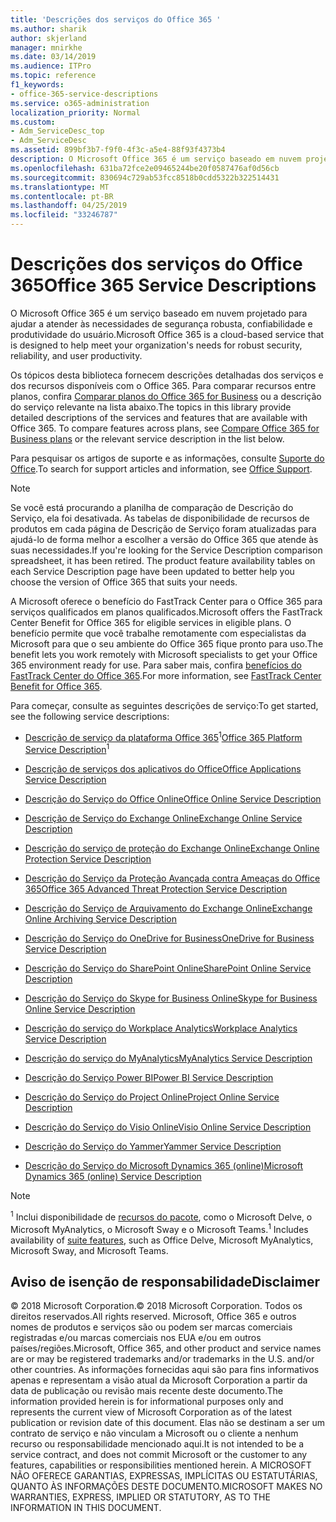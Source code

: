 ```yaml
---
title: 'Descrições dos serviços do Office 365 '
ms.author: sharik
author: skjerland
manager: mnirkhe
ms.date: 03/14/2019
ms.audience: ITPro
ms.topic: reference
f1_keywords:
- office-365-service-descriptions
ms.service: o365-administration
localization_priority: Normal
ms.custom:
- Adm_ServiceDesc_top
- Adm_ServiceDesc
ms.assetid: 899bf3b7-f9f0-4f3c-a5e4-88f93f4373b4
description: O Microsoft Office 365 é um serviço baseado em nuvem projetado para ajudar a atender às necessidades de segurança robusta, confiabilidade e produtividade do usuário.
ms.openlocfilehash: 631ba72fce2e09465244be20f0587476af0d56cb
ms.sourcegitcommit: 830694c729ab53fcc8518b0cdd5322b322514431
ms.translationtype: MT
ms.contentlocale: pt-BR
ms.lasthandoff: 04/25/2019
ms.locfileid: "33246787"
---
```

# <a name="office-365-service-descriptions"></a><span data-ttu-id="36def-103">Descrições dos serviços do Office 365</span><span class="sxs-lookup"><span data-stu-id="36def-103">Office 365 Service Descriptions</span></span> 

<span data-ttu-id="36def-104">O Microsoft Office 365 é um serviço baseado em nuvem projetado para ajudar a atender às necessidades de segurança robusta, confiabilidade e produtividade do usuário.</span><span class="sxs-lookup"><span data-stu-id="36def-104">Microsoft Office 365 is a cloud-based service that is designed to help meet your organization's needs for robust security, reliability, and user productivity.</span></span> 
  
<span data-ttu-id="36def-p101">Os tópicos desta biblioteca fornecem descrições detalhadas dos serviços e dos recursos disponíveis com o Office 365. Para comparar recursos entre planos, confira [Comparar planos do Office 365 for Business](http://go.microsoft.com/fwlink/?LinkID=799177&amp;clcid=0x409) ou a descrição do serviço relevante na lista abaixo.</span><span class="sxs-lookup"><span data-stu-id="36def-p101">The topics in this library provide detailed descriptions of the services and features that are available with Office 365. To compare features across plans, see [Compare Office 365 for Business plans](http://go.microsoft.com/fwlink/?LinkID=799177&amp;clcid=0x409) or the relevant service description in the list below.</span></span> 
  
<span data-ttu-id="36def-107">Para pesquisar os artigos de suporte e as informações, consulte [Suporte do Office](https://support.office.com/).</span><span class="sxs-lookup"><span data-stu-id="36def-107">To search for support articles and information, see [Office Support](https://support.office.com/).</span></span>
  
> [!NOTE]
> <span data-ttu-id="36def-p102">Se você está procurando a planilha de comparação de Descrição do Serviço, ela foi desativada. As tabelas de disponibilidade de recursos de produtos em cada página de Descrição de Serviço foram atualizadas para ajudá-lo de forma melhor a escolher a versão do Office 365 que atende às suas necessidades.</span><span class="sxs-lookup"><span data-stu-id="36def-p102">If you're looking for the Service Description comparison spreadsheet, it has been retired. The product feature availability tables on each Service Description page have been updated to better help you choose the version of Office 365 that suits your needs.</span></span> 
  
<span data-ttu-id="36def-110">A Microsoft oferece o benefício do FastTrack Center para o Office 365 para serviços qualificados em planos qualificados.</span><span class="sxs-lookup"><span data-stu-id="36def-110">Microsoft offers the FastTrack Center Benefit for Office 365 for eligible services in eligible plans.</span></span> <span data-ttu-id="36def-111">O benefício permite que você trabalhe remotamente com especialistas da Microsoft para que o seu ambiente do Office 365 fique pronto para uso.</span><span class="sxs-lookup"><span data-stu-id="36def-111">The benefit lets you work remotely with Microsoft specialists to get your Office 365 environment ready for use.</span></span> <span data-ttu-id="36def-112">Para saber mais, confira [benefícios do FastTrack Center do Office 365](https://docs.microsoft.com/fasttrack/O365-fasttrack-benefit-for-office-365).</span><span class="sxs-lookup"><span data-stu-id="36def-112">For more information, see [FastTrack Center Benefit for Office 365](https://docs.microsoft.com/fasttrack/O365-fasttrack-benefit-for-office-365).</span></span>
  
<span data-ttu-id="36def-113">Para começar, consulte as seguintes descrições de serviço:</span><span class="sxs-lookup"><span data-stu-id="36def-113">To get started, see the following service descriptions:</span></span>
  
- <span data-ttu-id="36def-114">[Descrição de serviço da plataforma Office 365](office-365-platform-service-description/office-365-platform-service-description.md)<sup>1</sup></span><span class="sxs-lookup"><span data-stu-id="36def-114">[Office 365 Platform Service Description](office-365-platform-service-description/office-365-platform-service-description.md)<sup>1</sup></span></span>
    
- [<span data-ttu-id="36def-115">Descrição de serviços dos aplicativos do Office</span><span class="sxs-lookup"><span data-stu-id="36def-115">Office Applications Service Description</span></span>](office-applications-service-description/office-applications-service-description.md)
    
- [<span data-ttu-id="36def-116">Descrição do Serviço do Office Online</span><span class="sxs-lookup"><span data-stu-id="36def-116">Office Online Service Description</span></span>](office-online-service-description/office-online-service-description.md)
    
- [<span data-ttu-id="36def-117">Descrição de Serviço do Exchange Online</span><span class="sxs-lookup"><span data-stu-id="36def-117">Exchange Online Service Description</span></span>](exchange-online-service-description/exchange-online-service-description.md)
    
- [<span data-ttu-id="36def-118">Descrição do serviço de proteção do Exchange Online</span><span class="sxs-lookup"><span data-stu-id="36def-118">Exchange Online Protection Service Description</span></span>](exchange-online-protection-service-description/exchange-online-protection-service-description.md)
    
- [<span data-ttu-id="36def-119">Descrição do Serviço da Proteção Avançada contra Ameaças do Office 365</span><span class="sxs-lookup"><span data-stu-id="36def-119">Office 365 Advanced Threat Protection Service Description</span></span>](office-365-advanced-threat-protection-service-description.md)
    
- [<span data-ttu-id="36def-120">Descrição do Serviço de Arquivamento do Exchange Online</span><span class="sxs-lookup"><span data-stu-id="36def-120">Exchange Online Archiving Service Description</span></span>](exchange-online-archiving-service-description/exchange-online-archiving-service-description.md)
    
- [<span data-ttu-id="36def-121">Descrição do Serviço do OneDrive for Business</span><span class="sxs-lookup"><span data-stu-id="36def-121">OneDrive for Business Service Description</span></span>](onedrive-for-business-service-description.md)
    
- [<span data-ttu-id="36def-122">Descrição do Serviço do SharePoint Online</span><span class="sxs-lookup"><span data-stu-id="36def-122">SharePoint Online Service Description</span></span>](sharepoint-online-service-description/sharepoint-online-service-description.md)
    
- [<span data-ttu-id="36def-123">Descrição do Serviço do Skype for Business Online</span><span class="sxs-lookup"><span data-stu-id="36def-123">Skype for Business Online Service Description</span></span>](skype-for-business-online-service-description/skype-for-business-online-service-description.md)
    
- [<span data-ttu-id="36def-124">Descrição do serviço do Workplace Analytics</span><span class="sxs-lookup"><span data-stu-id="36def-124">Workplace Analytics Service Description</span></span>](workplace-analytics-service-description.md)

- [<span data-ttu-id="36def-125">Descrição do serviço do MyAnalytics</span><span class="sxs-lookup"><span data-stu-id="36def-125">MyAnalytics Service Description</span></span>](mya-service-description.md)
    
- [<span data-ttu-id="36def-126">Descrição do Serviço Power BI</span><span class="sxs-lookup"><span data-stu-id="36def-126">Power BI Service Description</span></span>](power-bi-service-description.md)
    
- [<span data-ttu-id="36def-127">Descrição do Serviço do Project Online</span><span class="sxs-lookup"><span data-stu-id="36def-127">Project Online Service Description</span></span>](project-online-service-description/project-online-service-description.md)
    
- [<span data-ttu-id="36def-128">Descrição do Serviço do Visio Online</span><span class="sxs-lookup"><span data-stu-id="36def-128">Visio Online Service Description</span></span>](visio-online-service-description/visio-online-service-description.md)
    
- [<span data-ttu-id="36def-129">Descrição do Serviço do Yammer</span><span class="sxs-lookup"><span data-stu-id="36def-129">Yammer Service Description</span></span>](yammer-service-description/yammer-service-description.md)
    
- [<span data-ttu-id="36def-130">Descrição do Serviço do Microsoft Dynamics 365 (online)</span><span class="sxs-lookup"><span data-stu-id="36def-130">Microsoft Dynamics 365 (online) Service Description</span></span>](microsoft-dynamics-365-online-service-description.md)
    
> [!NOTE]
> <span data-ttu-id="36def-131"><sup>1</sup> Inclui disponibilidade de [recursos do pacote](https://technet.microsoft.com/EN-US/library/office-365-suite-features.aspx), como o Microsoft Delve, o Microsoft MyAnalytics, o Microsoft Sway e o Microsoft Teams.</span><span class="sxs-lookup"><span data-stu-id="36def-131"><sup>1</sup> Includes availability of [suite features](https://technet.microsoft.com/EN-US/library/office-365-suite-features.aspx), such as Office Delve, Microsoft MyAnalytics, Microsoft Sway, and Microsoft Teams.</span></span> 
  
## <a name="disclaimer"></a><span data-ttu-id="36def-132">Aviso de isenção de responsabilidade</span><span class="sxs-lookup"><span data-stu-id="36def-132">Disclaimer</span></span>

<span data-ttu-id="36def-133">© 2018 Microsoft Corporation.</span><span class="sxs-lookup"><span data-stu-id="36def-133">© 2018 Microsoft Corporation.</span></span> <span data-ttu-id="36def-134">Todos os direitos reservados.</span><span class="sxs-lookup"><span data-stu-id="36def-134">All rights reserved.</span></span> <span data-ttu-id="36def-135">Microsoft, Office 365 e outros nomes de produtos e serviços são ou podem ser marcas comerciais registradas e/ou marcas comerciais nos EUA e/ou em outros países/regiões.</span><span class="sxs-lookup"><span data-stu-id="36def-135">Microsoft, Office 365, and other product and service names are or may be registered trademarks and/or trademarks in the U.S. and/or other countries.</span></span> <span data-ttu-id="36def-136">As informações fornecidas aqui são para fins informativos apenas e representam a visão atual da Microsoft Corporation a partir da data de publicação ou revisão mais recente deste documento.</span><span class="sxs-lookup"><span data-stu-id="36def-136">The information provided herein is for informational purposes only and represents the current view of Microsoft Corporation as of the latest publication or revision date of this document.</span></span> <span data-ttu-id="36def-137">Elas não se destinam a ser um contrato de serviço e não vinculam a Microsoft ou o cliente a nenhum recurso ou responsabilidade mencionado aqui.</span><span class="sxs-lookup"><span data-stu-id="36def-137">It is not intended to be a service contract, and does not commit Microsoft or the customer to any features, capabilities or responsibilities mentioned herein.</span></span> <span data-ttu-id="36def-138">A MICROSOFT NÃO OFERECE GARANTIAS, EXPRESSAS, IMPLÍCITAS OU ESTATUTÁRIAS, QUANTO ÀS INFORMAÇÕES DESTE DOCUMENTO.</span><span class="sxs-lookup"><span data-stu-id="36def-138">MICROSOFT MAKES NO WARRANTIES, EXPRESS, IMPLIED OR STATUTORY, AS TO THE INFORMATION IN THIS DOCUMENT.</span></span> 
  
